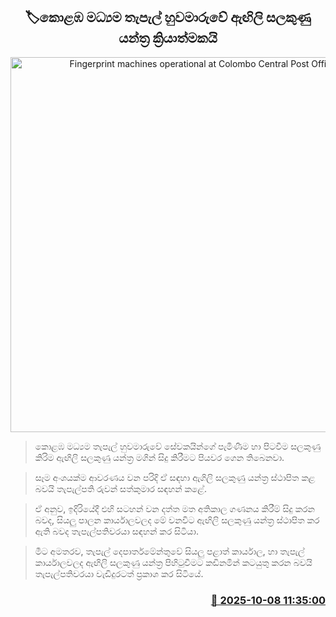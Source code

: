 <p align='center'><b><h2 align='center' title='Fingerprint machines operational at Colombo Central Post Office'>🏷කොළඹ මධ්‍යම තැපැල් හුවමාරුවේ ඇඟිලි සලකුණු යන්ත්‍ර ක්‍රියාත්මකයි</h2></b></p>
<p align='center'><img src='https://helakuru.sgp1.cdn.digitaloceanspaces.com/esana/images/lib/fingerprint-archived.jpg' width='600' alt='Fingerprint machines operational at Colombo Central Post Office'></p>

> කොළඹ මධ්‍යම තැපැල් හුවමාරුවේ සේවකයින්ගේ පැමිණීම හා පිටවීම සලකුණු කිරිම ඇඟිලි සලකුණු යන්ත්‍ර මගින් සිදු කිරීමට පියවර ගෙන තිබෙනවා.

> සෑම අංශයක්ම ආවරණය වන පරිදි ඒ සඳහා ඇගිලි සලකුණු යන්ත්‍ර ස්ථාපිත කළ බවයි තැපැල්පති රුවන් සත්කුමාර සඳහන් කළේ.

> ඒ අනුව, ඉදිරියේදී එහි සටහන් වන දත්ත මත අතිකාල ගණනය කිරීම් සිදු කරන බවද, සියලු පාලන කාර්යාලවලද මේ වනවිට ඇඟිලි සලකුණු යන්ත්‍ර ස්ථාපිත කර ඇති බවද තැපැල්පතිවරයා සඳහන් කර සිටියා.

> මීට අමතරව, තැපැල් දෙපාර්තමේන්තුවේ සියලු පළාත් කාර්යාල, හා තැපැල් කාර්යාලවලද ඇඟිලි සලකුණු යන්ත්‍ර පිහිටුවීමට කඩිනමින් කටයුතු කරන බවයි තැපැල්පතිවරයා වැඩිදුරටත් ප්‍රකාශ කර සිටියේ.



<h3 align='right'><a href='https://www.helakuru.lk/esana/p/114294/'>📅 2025-10-08 11:35:00</a></h3>
